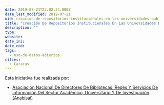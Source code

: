 ```yaml
---
date: 2019-07-21T23:02:24.000Z
date_last_modified: 2019-07-21
uid: creacion-de-repositorios-institucionales-en-las-universidades-publicas-venezolanas-para-democratizar-el-acceso-a-la-informacion
title: "Creación De Repositorios Institucionales En Las Universidades Públicas Venezolanas Para Democratizar El Acceso A La Información"
description: ""
type: 
website: 
date_ini: 
date_end: 
tags:
  - uso-de-datos-abiertos
cities: 
  - Caracas
---
```


Esta iniciativa fue realizada por:

- [Asociación Nacional De Directores De Bibliotecas, Redes Y Servicios De Información Del Sector Académico, Universitario Y De Investigación (Anabisai)](/i/asociacion-nacional-de-directores-de-bibliotecas-redes-y-servicios-de-informacion-del-sector-academico-universitario-y-de-investigacion-anabisai.html)
